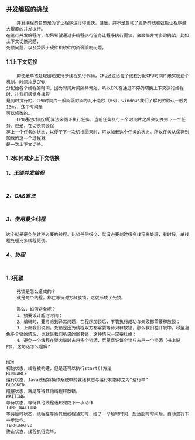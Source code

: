 ### 并发编程的挑战
```text
    并发编程的目的是为了让程序运行得更快，但是，并不是启动了更多的线程就能让程序最大限度的并发执行。
在进行并发编程时，如果希望通过多线程执行任务让程序执行更快，会面临非常多的挑战，比如上下文切换问题，
死锁问题，以及受限于硬件和软件的资源限制问题。
```

####  1.1上下文切换
```text
    即使是单核处理器也支持多线程执行代码，CPU通过给每个线程分配CPU时间片来实现这个机制。时间片是CPU
分配给各个线程的时间，因为时间片间隔非常短，所以CPU在通过不停的切换上下文执行线程时，让我们感觉多线程
是同时执行的，CPU时间片一般间隔时间为几十毫秒（ms），windows我们了解到的默认一般为15ms，这个时间是
可以修改的。
    CPU通过时间分配算法来循环执行任务，当前任务执行一个时间片之后会切换到下一个任务。但是，在切换前会保
存上一个任务的状态，以便于下一次切换回来时，可以加载这个任务的状态。所以任务从保存到加载的这一个过程就
是一次上下文切换。
```

#### 1.2如何减少上下文切换

#####  1、无锁并发编程
```text

```
#####  2、CAS算法
```text

```
#####  3、使用最少线程
```text
这个就是避免创建不必要的线程。比如任何很少，就没必要创建很多线程来处理，有时候，单线程处理比多线程更优。
```
#####  4、协程
```text

```

#### 1.3死锁
```text
    死锁是怎么造成的？
    就是两个线程，都在等待对方释放锁，这就形成了死锁。

    那么，如何避免呢？
    1、锁要设计超时时间；
    2、编码时，要考虑到异常问题，在程序加锁后，不管执行成功与失败都需要释放锁；
    3、上面我们说到，死锁是因为线程双方都需要等待对释放锁，那么我们在开发中，尽量避免多个锁的情况，也就是我们所说的嵌套锁，这种情况一定要杜绝；
    4、避免一个线程在锁内同时占用多个资源，尽量保证每个锁只占用一个资源（书上说的）。这句话怎么理解?
        
```

```text
NEW
初始状态，线程被构建，但是还可以执行start()方法
RUNNABLE
运行状态，Java线程将操作系统中的就绪状态与运行状态称之为”运行中“
BLOCKED
阻塞状态，就是等待其他线程释放锁。
WAITING
等待状态，等待其他线程通知完成下一步动作
TIME_WAITING
等待超时状态，线程在等待其他线程通知时，给了一个超时时间，到达超时时间后，自动进行下一步动作。
TERMINATED
终止状态，线程执行完毕。
```

